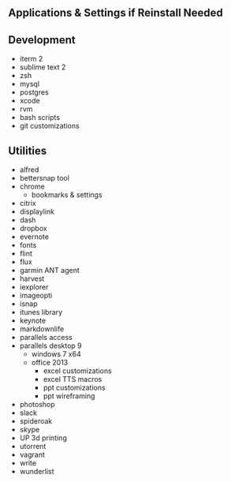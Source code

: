 ## Applications & Settings if Reinstall Needed

## Development
* iterm 2
* sublime text 2
* zsh
* mysql
* postgres
* xcode
* rvm
* bash scripts
* git customizations

## Utilities
* alfred
* bettersnap tool
* chrome
  * bookmarks & settings
* citrix
* displaylink
* dash
* dropbox
* evernote
* fonts
* flint
* flux
* garmin ANT agent
* harvest
* iexplorer
* imageopti
* isnap
* itunes library
* keynote
* markdownlife
* parallels access
* parallels desktop 9
  * windows 7 x64
  * office 2013
    * excel customizations
    * excel TTS macros
    * ppt customizations
    * ppt wireframing
* photoshop
* slack
* spideroak
* skype
* UP 3d printing
* utorrent
* vagrant
* write
* wunderlist
